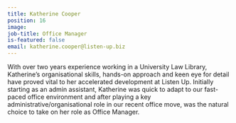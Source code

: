 ```yaml
---
title: Katherine Cooper
position: 16
image: 
job-title: Office Manager
is-featured: false
email: katherine.cooper@listen-up.biz
---
```


With over two years experience working in a University Law Library, Katherine’s organisational skills, hands-on approach and keen eye for detail have proved vital to her accelerated development at Listen Up. Initially starting as an admin assistant, Katherine was quick to adapt to our fast-paced office environment and after playing a key administrative/organisational role in our recent office move, was the natural choice to take on her role as Office Manager.